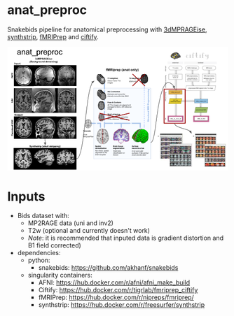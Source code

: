 anat_preproc
============

Snakebids pipeline for anatomical preprocessing with [3dMPRAGEise](10.5281/zenodo.4626825), [synthstrip](https://doi.org/10.1016/j.neuroimage.2022.119474), [fMRIPrep](https://doi.org/10.1038/s41592-018-0235-4) and [ciftify](https://doi.org/10.5281/zenodo.2586104).

![Pipeline desctiption](docs/images/anat_preproc_pipeline.png)

Inputs
=======

- Bids dataset with:
  - MP2RAGE data (uni and inv2)
  - T2w (optional and currently doesn't work)
  - *Note*: it is recommended that inputed data is gradient distortion and B1 field corrected)
- dependencies:
  - python:
    - snakebids: https://github.com/akhanf/snakebids
  - singularity containers:
    - AFNI: https://hub.docker.com/r/afni/afni_make_build
    - Ciftify: https://hub.docker.com/r/tigrlab/fmriprep_ciftify
    - fMRIPrep: https://hub.docker.com/r/nipreps/fmriprep/
    - synthstrip: https://hub.docker.com/r/freesurfer/synthstrip
  